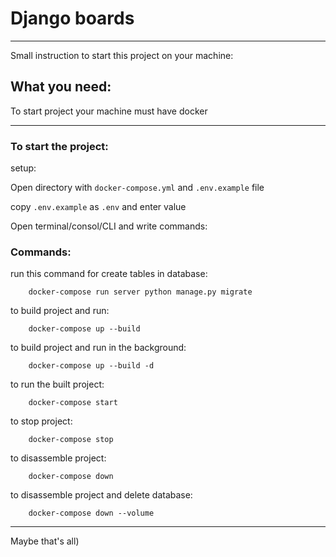 # Django boards
____
Small instruction to start this project on your machine:

##	What you need:
To start project your machine must have docker
____
###	To start the project:

setup:

Open directory with `docker-compose.yml` and `.env.example` file 

copy `.env.example` as `.env` and enter value

Open terminal/consol/CLI and write commands:

###	Commands:

run this command for create tables in database:
 
```
	docker-compose run server python manage.py migrate
```


to build project and run:

```
	docker-compose up --build
```

to build project and run in the background:
```
	docker-compose up --build -d
```

to run the built project:
```
	docker-compose start
```

to stop project:
```
	docker-compose stop 
```

to disassemble project:
```
	docker-compose down
```

to disassemble project and delete database:
```
	docker-compose down --volume
```
____
Maybe that's all)
